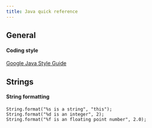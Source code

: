 ```yaml
---
title: Java quick reference
---
```


## General

#### Coding style

[Google Java Style Guide](https://google.github.io/styleguide/javaguide.html)

## Strings

#### String formatting

```
String.format("%s is a string", "this");
String.format("%d is an integer", 2);
String.format("%f is an floating point number", 2.0);
```
